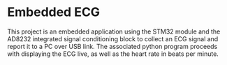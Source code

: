# Embedded ECG
This project is an embedded application using the STM32 module and the AD8232  integrated signal conditioning block  to collect an ECG signal and report it to a PC over USB link. The associated python program proceeds with displaying the ECG live, as well as the heart rate in beats per minute. 

